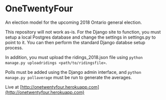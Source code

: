 # OneTwentyFour
An election model for the upcoming 2018 Ontario general election.

This repository will not work as-is. For the Django site to function, you must setup a local Postgres database and change the settings in settings.py to point to it. You can then perform the standard Django databse setup process.

In addition, you must upload the ridings_2018.json file using `python manage.py uploadridings <path/to/ridingsfile>`.

Polls must be added using the Django admin interface, and `python manage.py pollaverage` must be run to generate the averages.

Live at [http://onetwentyfour.herokuapp.com](http://onetwentyfour.herokuapp.com)
